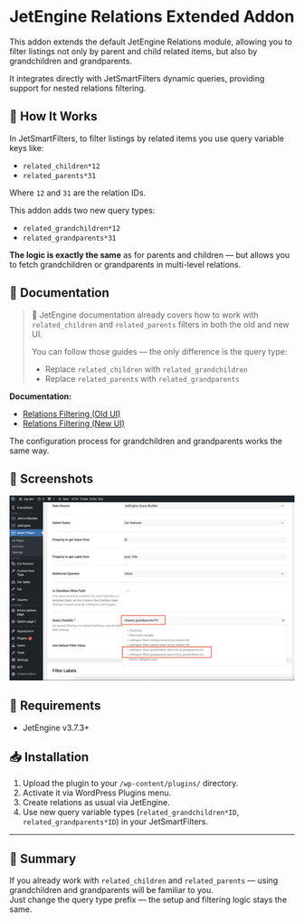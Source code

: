# JetEngine Relations Extended Addon

This addon extends the default JetEngine Relations module, allowing you to filter listings not only by parent and child related items, but also by grandchildren and grandparents.

It integrates directly with JetSmartFilters dynamic queries, providing support for nested relations filtering.

## 📖 How It Works

In JetSmartFilters, to filter listings by related items you use query variable keys like:

- `related_children*12`
- `related_parents*31`

Where `12` and `31` are the relation IDs.

This addon adds two new query types:

- `related_grandchildren*12`
- `related_grandparents*31`

**The logic is exactly the same** as for parents and children — but allows you to fetch grandchildren or grandparents in multi-level relations.

## 📄 Documentation

> 🔗 JetEngine documentation already covers how to work with `related_children` and `related_parents` filters in both the old and new UI.
>
> You can follow those guides — the only difference is the query type:
>
> - Replace `related_children` with `related_grandchildren`
> - Replace `related_parents` with `related_grandparents`

**Documentation:**

- [Relations Filtering (Old UI)](https://crocoblock.com/knowledge-base/jetengine/jetengine-how-to-filter-related-post-items/)
- [Relations Filtering (New UI)](https://crocoblock.com/knowledge-base/jetsmartfilters/how-to-set-query-variable-in-filters/)

The configuration process for grandchildren and grandparents works the same way.

## 📸 Screenshots

![Screenshot 1](screenshots/screenshot-01.png)

## 📌 Requirements

- JetEngine v3.7.3+

## 📥 Installation

1. Upload the plugin to your `/wp-content/plugins/` directory.
2. Activate it via WordPress Plugins menu.
3. Create relations as usual via JetEngine.
4. Use new query variable types (`related_grandchildren*ID`, `related_grandparents*ID`) in your JetSmartFilters.

---

## 📌 Summary

If you already work with `related_children` and `related_parents` — using grandchildren and grandparents will be familiar to you.  
Just change the query type prefix — the setup and filtering logic stays the same.

